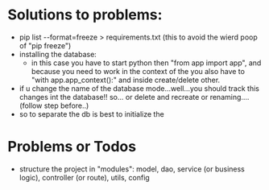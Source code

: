 

# Solutions to problems:
- pip list --format=freeze > requirements.txt (this to avoid the wierd poop of "pip freeze")
- installing the database:
  - in this case you have to start python then "from app import app", and because you need to work in the context of the
    you also have to "with app.app_context():" and inside create/delete other.
- if u change the name of the database mode...well...you should track this changes int the database!! so... or delete 
    and recreate or renaming....(follow step before..)
- so to separate the db is best to initialize the 


# Problems or Todos
- structure the project in "modules": model, dao, service (or business logic), controller (or route), utils, config




